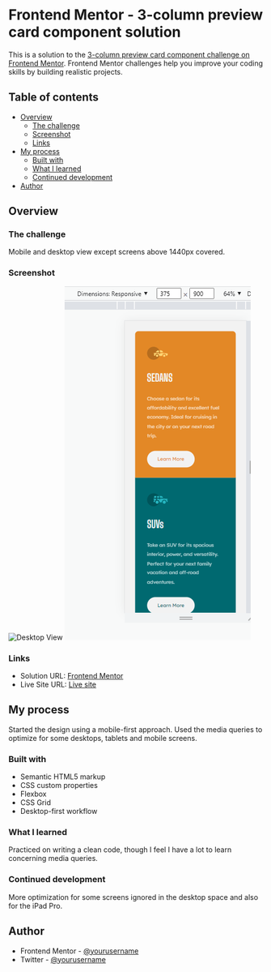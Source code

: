 # Frontend Mentor - 3-column preview card component solution

This is a solution to the [3-column preview card component challenge on Frontend Mentor](https://www.frontendmentor.io/challenges/3column-preview-card-component-pH92eAR2-). Frontend Mentor challenges help you improve your coding skills by building realistic projects.

## Table of contents

- [Overview](#overview)
  - [The challenge](#the-challenge)
  - [Screenshot](#screenshot)
  - [Links](#links)
- [My process](#my-process)
  - [Built with](#built-with)
  - [What I learned](#what-i-learned)
  - [Continued development](#continued-development)
- [Author](#author)

## Overview

### The challenge

Mobile and desktop view except screens above 1440px covered.

### Screenshot

![Desktop View](./design/13-inch-macbook-air-0-1440%20%C3%97%20900.png)
![Mobile View](./design/375px.png)

### Links

- Solution URL: [Frontend Mentor](https://frontendmentor.io)
- Live Site URL: [Live site](https://cardscomponent.vercel.app)

## My process

Started the design using a mobile-first approach. Used the media queries to optimize for some desktops, tablets and mobile screens.

### Built with

- Semantic HTML5 markup
- CSS custom properties
- Flexbox
- CSS Grid
- Desktop-first workflow

### What I learned

Practiced on writing a clean code, though I feel I have a lot to learn concerning media queries.

### Continued development

More optimization for some screens ignored in the desktop space and also for the iPad Pro.

## Author

- Frontend Mentor - [@yourusername](https://www.frontendmentor.io/profile/meistens)
- Twitter - [@yourusername](https://www.twitter.com/ItzkrazyDave)
